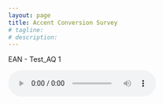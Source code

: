 ```yaml
---
layout: page
title: Accent Conversion Survey
# tagline: 
# description: 
---
```

EAN - Test_AQ 1

<audio src="experiments/abi/female/EAN/test_AQ/EAN_female_test_AQ_1_PCM.wav" controls preload></audio>
